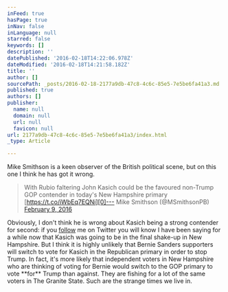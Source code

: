 ```yaml
---
inFeed: true
hasPage: true
inNav: false
inLanguage: null
starred: false
keywords: []
description: ''
datePublished: '2016-02-18T14:22:06.978Z'
dateModified: '2016-02-18T14:21:58.182Z'
title: ''
author: []
sourcePath: _posts/2016-02-18-2177a9db-47c8-4c6c-85e5-7e5be6fa41a3.md
published: true
authors: []
publisher:
  name: null
  domain: null
  url: null
  favicon: null
url: 2177a9db-47c8-4c6c-85e5-7e5be6fa41a3/index.html
_type: Article

---
```

Mike Smithson is a keen observer of the British political scene, but on this one I think he has got it wrong.

> With Rubio faltering John Kasich could be the favoured non-Trump GOP contender in today's New Hampshire primary [https://t.co/iWbEq7EQNi][0]--- Mike Smithson (@MSmithsonPB) [February 9, 2016][1]

Obviously, I don't think he is wrong about Kasich being a strong contender for second: if you [follow][2] me on Twitter you will know I have been saying for a while now that Kasich was going to be in the final shake-up in New Hampshire. But I think it is highly unlikely that Bernie Sanders supporters will switch to vote for Kasich in the Republican primary in order to stop Trump.
In fact, it's more likely that independent voters in New Hampshire who are thinking of voting for Bernie would switch to the GOP primary to vote \*\*for\*\* Trump than against. They are fishing for a lot of the same voters in The Granite State.
Such are the strange times we live in.

[0]: https://t.co/iWbEq7EQNi
[1]: https://twitter.com/MSmithsonPB/status/696988776548147200
[2]: http://www.twitter.com/cripipper